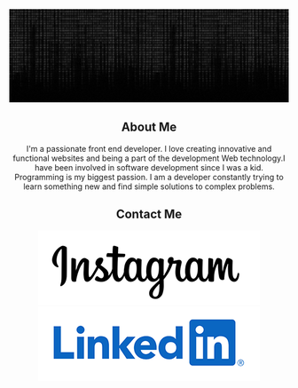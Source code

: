 
<div align="center">
 <img src="/gif/github-gray.gif">
<div>

## About Me

I'm a passionate front end developer. I love creating innovative and functional websites and being a part of the development Web technology.I have been involved in software development since I was a kid. Programming is my biggest passion.  I am a developer constantly trying to learn something new and find simple solutions to complex problems.

 
## Contact Me
<p align="center">
  <a href="https://www.instagram.com/yunusemre.js"><img src="/icons/Instagram-Logo.png" alt="Instagram"/></a>
  <a href="https://www.linkedin.com/in/yunus-emre-kara-0ba345181/"> <img src="/icons/LinkedIn-Logo.wine.png" alt="LinkedIn"/></a>
</p>


